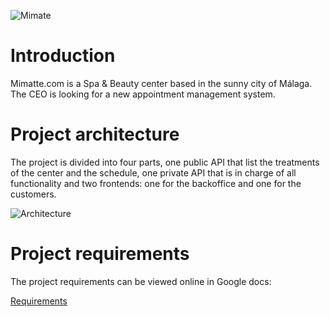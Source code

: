 ![Mimate](https://i.imgur.com/QAPDpRB.png)

# Introduction

Mimatte.com is a Spa & Beauty center based in the sunny city 
of Málaga. The CEO is looking for a new appointment 
management system. 

# Project architecture

The project is divided into four parts, one public API that
list the treatments of the center and the schedule, one private 
API that is in charge of all functionality and two frontends: 
one for the backoffice and one for the customers.

![Architecture](https://i.imgur.com/IBqn71i.png)

# Project requirements

The project requirements can be viewed online in Google docs:

[Requirements](https://docs.google.com/document/d/1zKdzfhtTgTdWsTE53viQrCRjyL17JYxjkICh7-YSXwQ/edit?usp=sharing)